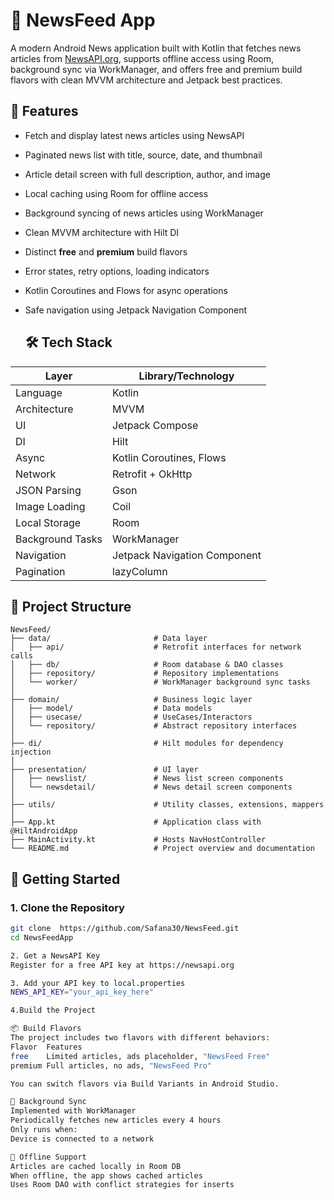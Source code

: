 # 📰 NewsFeed App

A modern Android News application built with Kotlin that fetches news articles from [NewsAPI.org](https://newsapi.org/), supports offline access using Room, background sync via WorkManager, and offers free and premium build flavors with clean MVVM architecture and Jetpack best practices.


## 📱 Features

- Fetch and display latest news articles using NewsAPI
- Paginated news list with title, source, date, and thumbnail
- Article detail screen with full description, author, and image
- Local caching using Room for offline access
- Background syncing of news articles using WorkManager
- Clean MVVM architecture with Hilt DI
-  Distinct **free** and **premium** build flavors
- Error states, retry options, loading indicators
- Kotlin Coroutines and Flows for async operations
- Safe navigation using Jetpack Navigation Component

  ## 🛠️ Tech Stack

| Layer              | Library/Technology                  |
|-------------------|-------------------------------------|
| Language          | Kotlin                              |
| Architecture      | MVVM                                |
| UI                | Jetpack Compose              |
| DI                | Hilt                                |
| Async             | Kotlin Coroutines, Flows            |
| Network           | Retrofit + OkHttp                   |
| JSON Parsing      | Gson                                |
| Image Loading     | Coil                                |
| Local Storage     | Room                                |
| Background Tasks  | WorkManager                         |
| Navigation        | Jetpack Navigation Component        |
| Pagination        | lazyColumn              |

## 🧱 Project Structure

```plaintext
NewsFeed/
├── data/                       # Data layer
│   ├── api/                    # Retrofit interfaces for network calls
│   ├── db/                     # Room database & DAO classes
│   ├── repository/             # Repository implementations
│   └── worker/                 # WorkManager background sync tasks
│
├── domain/                     # Business logic layer
│   ├── model/                  # Data models 
│   ├── usecase/                # UseCases/Interactors
│   └── repository/             # Abstract repository interfaces
│
├── di/                         # Hilt modules for dependency injection
│
├── presentation/               # UI layer
│   ├── newslist/               # News list screen components
│   └── newsdetail/             # News detail screen components
│
├── utils/                      # Utility classes, extensions, mappers
│
├── App.kt                      # Application class with @HiltAndroidApp
├── MainActivity.kt             # Hosts NavHostController
└── README.md                   # Project overview and documentation
```



## 🚀 Getting Started

### 1. Clone the Repository
```bash
git clone  https://github.com/Safana30/NewsFeed.git
cd NewsFeedApp

2. Get a NewsAPI Key
Register for a free API key at https://newsapi.org

3. Add your API key to local.properties
NEWS_API_KEY="your_api_key_here"

4.Build the Project

📦 Build Flavors
The project includes two flavors with different behaviors:
Flavor	Features
free	Limited articles, ads placeholder, "NewsFeed Free"
premium	Full articles, no ads, "NewsFeed Pro"

You can switch flavors via Build Variants in Android Studio.

🔄 Background Sync
Implemented with WorkManager
Periodically fetches new articles every 4 hours
Only runs when:
Device is connected to a network

📡 Offline Support
Articles are cached locally in Room DB
When offline, the app shows cached articles
Uses Room DAO with conflict strategies for inserts



